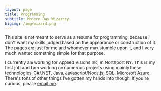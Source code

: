 ```yaml
---
layout: page
title: Programming
subtitle: Modern Day Wizardry
bigimg: /img/wizard.png
---
```


This site is not meant to serve as a resume for programming, because I don't want my skills judged based on the appearance or construction of it. The pages are just for me and whomever may stumble upon it, and I very much wanted something simple for that purpose. 

I currently am working for Applied Visions Inc, in Northport NY. This is my first job and I am working on numerous projects using mainly these technologies: C#/.NET, Java, Javascript/Node.js, SQL, Microsoft Azure. There's tons of other things I've gotten my hands into though. If you're curious, please [email me](mailto:jakecduncan@gmail.com).